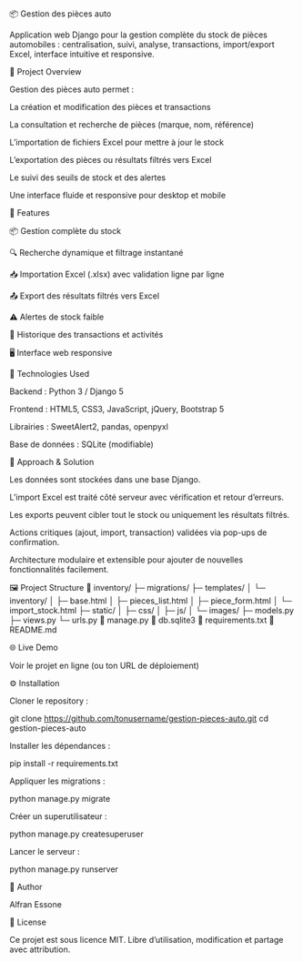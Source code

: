 📦 Gestion des pièces auto

Application web Django pour la gestion complète du stock de pièces automobiles : centralisation, suivi, analyse, transactions, import/export Excel, interface intuitive et responsive.

🔎 Project Overview

Gestion des pièces auto permet :

La création et modification des pièces et transactions

La consultation et recherche de pièces (marque, nom, référence)

L’importation de fichiers Excel pour mettre à jour le stock

L’exportation des pièces ou résultats filtrés vers Excel

Le suivi des seuils de stock et des alertes

Une interface fluide et responsive pour desktop et mobile

🚀 Features

📦 Gestion complète du stock

🔍 Recherche dynamique et filtrage instantané

📥 Importation Excel (.xlsx) avec validation ligne par ligne

📤 Export des résultats filtrés vers Excel

⚠️ Alertes de stock faible

🧾 Historique des transactions et activités

🖥️ Interface web responsive

🧰 Technologies Used

Backend : Python 3 / Django 5

Frontend : HTML5, CSS3, JavaScript, jQuery, Bootstrap 5

Librairies : SweetAlert2, pandas, openpyxl

Base de données : SQLite (modifiable)

🧠 Approach & Solution

Les données sont stockées dans une base Django.

L’import Excel est traité côté serveur avec vérification et retour d’erreurs.

Les exports peuvent cibler tout le stock ou uniquement les résultats filtrés.

Actions critiques (ajout, import, transaction) validées via pop-ups de confirmation.

Architecture modulaire et extensible pour ajouter de nouvelles fonctionnalités facilement.

🖼️ Project Structure
📁 inventory/
   ├─ migrations/
   ├─ templates/
   │   └─ inventory/
   │       ├─ base.html
   │       ├─ pieces_list.html
   │       ├─ piece_form.html
   │       └─ import_stock.html
   ├─ static/
   │   ├─ css/
   │   ├─ js/
   │   └─ images/
   ├─ models.py
   ├─ views.py
   └─ urls.py
📄 manage.py
📄 db.sqlite3
📄 requirements.txt
📄 README.md

🌐 Live Demo

Voir le projet en ligne
 (ou ton URL de déploiement)

⚙️ Installation

Cloner le repository :

git clone https://github.com/tonusername/gestion-pieces-auto.git
cd gestion-pieces-auto


Installer les dépendances :

pip install -r requirements.txt


Appliquer les migrations :

python manage.py migrate


Créer un superutilisateur :

python manage.py createsuperuser


Lancer le serveur :

python manage.py runserver

👤 Author

Alfran Essone

📄 License

Ce projet est sous licence MIT. Libre d’utilisation, modification et partage avec attribution.
